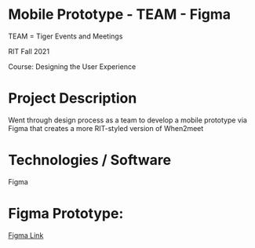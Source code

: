# Mobile Prototype - TEAM - Figma

TEAM = Tiger Events and Meetings

RIT Fall 2021

Course: Designing the User Experience

# Project Description

Went through design process as a team to develop a mobile prototype via Figma that creates a more RIT-styled version of When2meet

# Technologies / Software

Figma

# Figma Prototype:

[Figma Link](https://www.figma.com/proto/mqaaPgbQp0lvebMMM9OfuB/TEAM-Prototype?node-id=43-88&starting-point-node-id=43%3A88)
